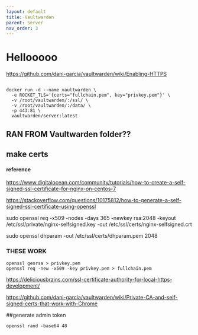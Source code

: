 ```yaml
---
layout: default
title: Vaultwarden
parent: Server
nav_order: 3
---
```



# Hellooooo

https://github.com/dani-garcia/vaultwarden/wiki/Enabling-HTTPS

```

docker run -d --name vaultwarden \
  -e ROCKET_TLS='{certs="fullchain.pem", key="privkey.pem"}' \
  -v /root/vaultwarden/:/ssl/ \
  -v /root/vaultwarden/:/data/ \
  -p 443:81 \
  vaultwarden/server:latest

  ```

## RAN FROM Vaultwarden folder??

  ## make certs

  #### reference

  https://www.digitalocean.com/community/tutorials/how-to-create-a-self-signed-ssl-certificate-for-nginx-on-centos-7
  
  https://stackoverflow.com/questions/10175812/how-to-generate-a-self-signed-ssl-certificate-using-openssl


  sudo openssl req -x509 -nodes -days 365 -newkey rsa:2048 -keyout /etc/ssl/private/nginx-selfsigned.key -out /etc/ssl/certs/nginx-selfsigned.crt



sudo openssl dhparam -out /etc/ssl/certs/dhparam.pem 2048

### THESE WORK
```
openssl genrsa > privkey.pem
openssl req -new -x509 -key privkey.pem > fullchain.pem
```

https://deliciousbrains.com/ssl-certificate-authority-for-local-https-development/

https://github.com/dani-garcia/vaultwarden/wiki/Private-CA-and-self-signed-certs-that-work-with-Chrome


##generate admin token

`openssl rand -base64 48`


